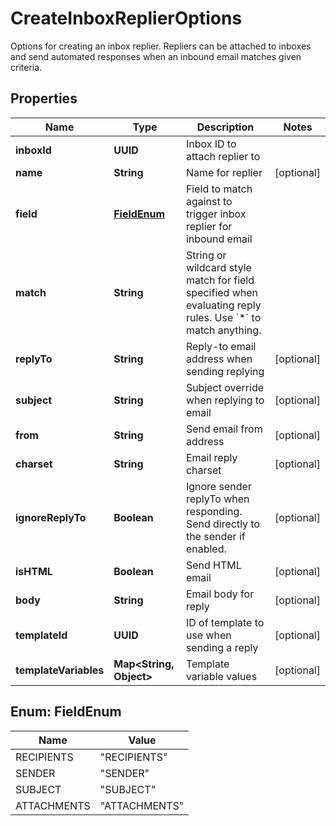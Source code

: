 

# CreateInboxReplierOptions

Options for creating an inbox replier. Repliers can be attached to inboxes and send automated responses when an inbound email matches given criteria.

## Properties

| Name | Type | Description | Notes |
|------------ | ------------- | ------------- | -------------|
|**inboxId** | **UUID** | Inbox ID to attach replier to |  |
|**name** | **String** | Name for replier |  [optional] |
|**field** | [**FieldEnum**](#FieldEnum) | Field to match against to trigger inbox replier for inbound email |  |
|**match** | **String** | String or wildcard style match for field specified when evaluating reply rules. Use &#x60;*&#x60; to match anything. |  |
|**replyTo** | **String** | Reply-to email address when sending replying |  [optional] |
|**subject** | **String** | Subject override when replying to email |  [optional] |
|**from** | **String** | Send email from address |  [optional] |
|**charset** | **String** | Email reply charset |  [optional] |
|**ignoreReplyTo** | **Boolean** | Ignore sender replyTo when responding. Send directly to the sender if enabled. |  [optional] |
|**isHTML** | **Boolean** | Send HTML email |  [optional] |
|**body** | **String** | Email body for reply |  [optional] |
|**templateId** | **UUID** | ID of template to use when sending a reply |  [optional] |
|**templateVariables** | **Map&lt;String, Object&gt;** | Template variable values |  [optional] |



## Enum: FieldEnum

| Name | Value |
|---- | -----|
| RECIPIENTS | &quot;RECIPIENTS&quot; |
| SENDER | &quot;SENDER&quot; |
| SUBJECT | &quot;SUBJECT&quot; |
| ATTACHMENTS | &quot;ATTACHMENTS&quot; |




